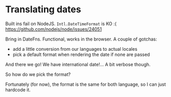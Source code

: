 Translating dates
===

Built ins fail on NodeJS. `Intl.DateTimeFormat` is KO :(
https://github.com/nodejs/node/issues/24051

Bring in DateFns. Functional, works in the browser.
A couple of gotchas:

- add a little conversion from our languages to actual locales
- pick a default format when rendering the date if none are passed

And there we go! We have international date!... A bit verbose though.

So how do we pick the format?

Fortunately (for now), the format is the same for both language, so I can just hardcode it.
